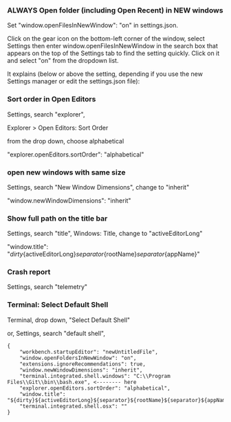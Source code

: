 
### ALWAYS Open folder (including Open Recent) in NEW windows

Set "window.openFilesInNewWindow": "on" in settings.json.

Click on the gear icon on the bottom-left corner of the window, select Settings then enter window.openFilesInNewWindow in the search box that appears on the top of the Settings tab to find the setting quickly. Click on it and select "on" from the dropdown list.

It explains (below or above the setting, depending if you use the new Settings manager or edit the settings.json file):

### Sort order in Open Editors

Settings, search "explorer", 

Explorer > Open Editors: Sort Order

from the drop down, choose alphabetical

"explorer.openEditors.sortOrder": "alphabetical"

### open new windows with same size

Settings, search "New Window Dimensions", change to "inherit"

"window.newWindowDimensions": "inherit"

### Show full path on the title bar

Settings, search "title", Windows: Title, change to "activeEditorLong"

"window.title": "${dirty}${activeEditorLong}${separator}${rootName}${separator}${appName}"

### Crash report

Settings, search "telemetry"

### Terminal: Select Default Shell

Terminal, drop down, "Select Default Shell"

or, Settings, search "default shell",

```
{
    "workbench.startupEditor": "newUntitledFile",
    "window.openFoldersInNewWindow": "on",
    "extensions.ignoreRecommendations": true,
    "window.newWindowDimensions": "inherit",
    "terminal.integrated.shell.windows": "C:\\Program Files\\Git\\bin\\bash.exe", <-------- here
    "explorer.openEditors.sortOrder": "alphabetical",
    "window.title": "${dirty}${activeEditorLong}${separator}${rootName}${separator}${appName}",
    "terminal.integrated.shell.osx": ""
}

```



